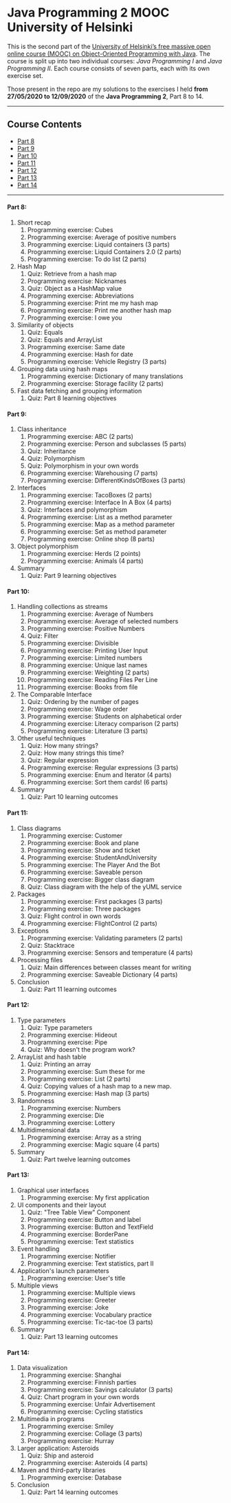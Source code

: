 # Java Programming 2 MOOC University of Helsinki
 
This is the second part of the [University of Helsinki’s free massive open online course (MOOC) on Object-Oriented Programming with Java](https://java-programming.mooc.fi/).
The course is split up into two individual courses: *Java Programming I* and *Java Programming II*. Each course consists of seven parts, each with its own exercise set.

Those present in the repo are my solutions to the exercises I held **from 27/05/2020 to 12/09/2020** of the **Java Programming 2**, Part 8 to 14.

-------------------------------------------------------------------
## Course Contents ##

- [Part 8](https://github.com/Pemo11235/Java_Programming_2_MOOC_University_of_Helsinki/blob/master/README.md#part-8)
- [Part 9](https://github.com/Pemo11235/Java_Programming_2_MOOC_University_of_Helsinki/blob/master/README.md#part-9)
- [Part 10](https://github.com/Pemo11235/Java_Programming_2_MOOC_University_of_Helsinki/blob/master/README.md#part-10)
- [Part 11](https://github.com/Pemo11235/Java_Programming_2_MOOC_University_of_Helsinki/blob/master/README.md#part-11)
- [Part 12](https://github.com/Pemo11235/Java_Programming_2_MOOC_University_of_Helsinki/blob/master/README.md#part-12)
- [Part 13](https://github.com/Pemo11235/Java_Programming_2_MOOC_University_of_Helsinki/blob/master/README.md#part-13)
- [Part 14](https://github.com/Pemo11235/Java_Programming_2_MOOC_University_of_Helsinki/blob/master/README.md#part-14)

---------------------------------------------------------------------
#### Part 8:
 1. Short recap
    1. Programming exercise: Cubes
    2. Programming exercise: Average of positive numbers
    3. Programming exercise: Liquid containers (3 parts)
    4. Programming exercise: Liquid Containers 2.0 (2 parts)
    5. Programming exercise: To do list (2 parts)
 2. Hash Map
    1. Quiz: Retrieve from a hash map
    2. Programming exercise: Nicknames
    3. Quiz: Object as a HashMap value
    4. Programming exercise: Abbreviations
    5. Programming exercise: Print me my hash map
    6. Programming exercise: Print me another hash map
    7. Programming exercise: I owe you
 3. Similarity of objects
     1. Quiz: Equals
     2. Quiz: Equals and ArrayList
     3. Programming exercise: Same date
     4. Programming exercise: Hash for date
     5. Programming exercise: Vehicle Registry (3 parts)
 4. Grouping data using hash maps
     1. Programming exercise: Dictionary of many translations
     2. Programming exercise: Storage facility (2 parts)
 5. Fast data fetching and grouping information
     1. Quiz: Part 8 learning objectives
 
#### Part 9:
 1. Class inheritance
     1. Programming exercise: ABC (2 parts)
     2. Programming exercise: Person and subclasses (5 parts)
     3. Quiz: Inheritance
     4. Quiz: Polymorphism
     5. Quiz: Polymorphism in your own words
     6. Programming exercise: Warehousing (7 parts)
     7. Programming exercise: DifferentKindsOfBoxes (3 parts)
 2. Interfaces
     1. Programming exercise: TacoBoxes (2 parts)
     2. Programming exercise: Interface In A Box (4 parts)
     3. Quiz: Interfaces and polymorphism
     4. Programming exercise: List as a method parameter
     5. Programming exercise: Map as a method parameter
     6. Programming exercise: Set as method parameter
     7. Programming exercise: Online shop (8 parts)
 3. Object polymorphism
     1. Programming exercise: Herds (2 points)
     2. Programming exercise: Animals (4 parts)
4. Summary
     1. Quiz: Part 9 learning objectives
     
#### Part 10:
 1. Handling collections as streams
     1. Programming exercise: Average of Numbers
     2. Programming exercise: Average of selected numbers
     3. Programming exercise: Positive Numbers
     4. Quiz: Filter
     5. Programming exercise: Divisible
     6. Programming exercise: Printing User Input
     7. Programming exercise: Limited numbers
     8. Programming exercise: Unique last names
     9. Programming exercise: Weighting (2 parts)
     10. Programming exercise: Reading Files Per Line
     11. Programming exercise: Books from file
 2. The Comparable Interface
     1. Quiz: Ordering by the number of pages
     2. Programming exercise: Wage order
     3. Programming exercise: Students on alphabetical order
     4. Programming exercise: Literacy comparison (2 parts)
     5. Programming exercise: Literature (3 parts)
 3. Other useful techniques
     1. Quiz: How many strings?
     2. Quiz: How many strings this time?
     3. Quiz: Regular expression
     4. Programming exercise: Regular expressions (3 parts)
     5. Programming exercise: Enum and Iterator (4 parts)
     6. Programming exercise: Sort them cards! (6 parts)
 4. Summary
     1. Quiz: Part 10 learning outcomes
     
#### Part 11:
 1. Class diagrams
     1. Programming exercise: Customer
     2. Programming exercise: Book and plane
     3. Programming exercise: Show and ticket
     4. Programming exercise: StudentAndUniversity
     5. Programming exercise: The Player And the Bot
     6. Programming exercise: Saveable person
     7. Programming exercise: Bigger class diagram
     8. Quiz: Class diagram with the help of the yUML service
 2. Packages
     1. Programming exercise: First packages (3 parts)
     2. Programming exercise: Three packages
     3. Quiz: Flight control in own words
     4. Programming exercise: FlightControl (2 parts)
 3. Exceptions
     1. Programming exercise: Validating parameters (2 parts)
     2. Quiz: Stacktrace
     3. Programming exercise: Sensors and temperature (4 parts)
 4. Processing files
     1. Quiz: Main differences between classes meant for writing
     2. Programming exercise: Saveable Dictionary (4 parts)
 5. Conclusion 
     1. Quiz: Part 11 learning outcomes
     
#### Part 12:
 1. Type parameters
     1. Quiz: Type parameters
     2. Programming exercise: Hideout
     3. Programming exercise: Pipe
     4. Quiz: Why doesn't the program work?
 2. ArrayList and hash table
     1. Quiz: Printing an array
     2. Programming exercise: Sum these for me
     3. Programming exercise: List (2 parts)
     4. Quiz: Copying values of a hash map to a new map.
     5. Programming exercise: Hash map (3 parts)
 3. Randomness
     1. Programming exercise: Numbers
     2. Programming exercise: Die
     3. Programming exercise: Lottery
 4. Multidimensional data
     1. Programming exercise: Array as a string
     2. Programming exercise: Magic square (4 parts)
 5. Summary
     1. Quiz: Part twelve learning outcomes
 
#### Part 13:
 1. Graphical user interfaces
     1. Programming exercise: My first application
 2. UI components and their layout
     1. Quiz: "Tree Table View" Component
     2. Programming exercise: Button and label
     3. Programming exercise: Button and TextField
     4. Programming exercise: BorderPane
     5. Programming exercise: Text statistics
 3. Event handling
     1. Programming exercise: Notifier
     2. Programming exercise: Text statistics, part II
 4. Application's launch parameters
     1. Programming exercise: User's title
 5. Multiple views
     1. Programming exercise: Multiple views
     2. Programming exercise: Greeter
     3. Programming exercise: Joke
     4. Programming exercise: Vocabulary practice
     5. Programming exercise: Tic-tac-toe (3 parts)
 6. Summary
     1. Quiz: Part 13 learning outcomes
 
#### Part 14:
 1. Data visualization
     1. Programming exercise: Shanghai
     2. Programming exercise: Finnish parties
     3. Programming exercise: Savings calculator (3 parts)
     4. Quiz: Chart program in your own words
     5. Programming exercise: Unfair Advertisement
     6. Programming exercise: Cycling statistics
 2. Multimedia in programs
     1. Programming exercise: Smiley
     2. Programming exercise: Collage (3 parts)
     3. Programming exercise: Hurray
 3. Larger application: Asteroids
     1. Quiz: Ship and asteroid
     2. Programming exercise: Asteroids (4 parts)
 4. Maven and third-party libraries
     1. Programming exercise: Database
 5. Conclusion
     1. Quiz: Part 14 learning outcomes
